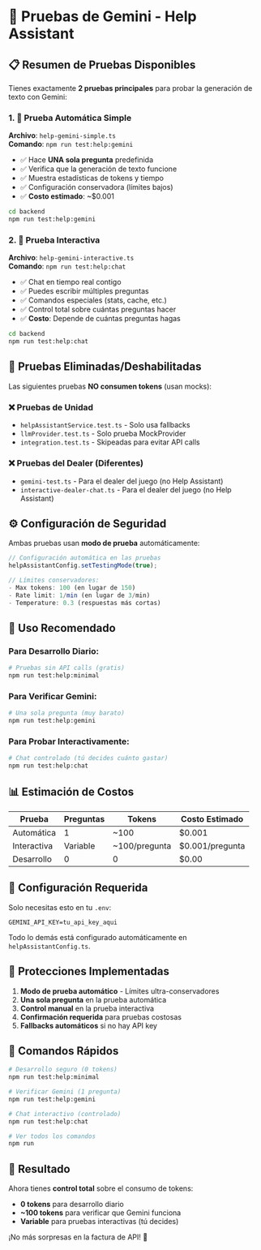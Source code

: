 # 🧪 Pruebas de Gemini - Help Assistant

## 📋 Resumen de Pruebas Disponibles

Tienes exactamente **2 pruebas principales** para probar la generación de texto con Gemini:

### 1. 🤖 Prueba Automática Simple
**Archivo**: `help-gemini-simple.ts`  
**Comando**: `npm run test:help:gemini`

- ✅ Hace **UNA sola pregunta** predefinida
- ✅ Verifica que la generación de texto funcione
- ✅ Muestra estadísticas de tokens y tiempo
- ✅ Configuración conservadora (límites bajos)
- ✅ **Costo estimado**: ~$0.001

```bash
cd backend
npm run test:help:gemini
```

### 2. 💬 Prueba Interactiva
**Archivo**: `help-gemini-interactive.ts`  
**Comando**: `npm run test:help:chat`

- ✅ Chat en tiempo real contigo
- ✅ Puedes escribir múltiples preguntas
- ✅ Comandos especiales (stats, cache, etc.)
- ✅ Control total sobre cuántas preguntas hacer
- ✅ **Costo**: Depende de cuántas preguntas hagas

```bash
cd backend
npm run test:help:chat
```

## 🚫 Pruebas Eliminadas/Deshabilitadas

Las siguientes pruebas **NO consumen tokens** (usan mocks):

### ❌ Pruebas de Unidad
- `helpAssistantService.test.ts` - Solo usa fallbacks
- `llmProvider.test.ts` - Solo prueba MockProvider
- `integration.test.ts` - Skipeadas para evitar API calls

### ❌ Pruebas del Dealer (Diferentes)
- `gemini-test.ts` - Para el dealer del juego (no Help Assistant)
- `interactive-dealer-chat.ts` - Para el dealer del juego (no Help Assistant)

## ⚙️ Configuración de Seguridad

Ambas pruebas usan **modo de prueba** automáticamente:

```typescript
// Configuración automática en las pruebas
helpAssistantConfig.setTestingMode(true);

// Límites conservadores:
- Max tokens: 100 (en lugar de 150)
- Rate limit: 1/min (en lugar de 3/min)
- Temperature: 0.3 (respuestas más cortas)
```

## 🎯 Uso Recomendado

### Para Desarrollo Diario:
```bash
# Pruebas sin API calls (gratis)
npm run test:help:minimal
```

### Para Verificar Gemini:
```bash
# Una sola pregunta (muy barato)
npm run test:help:gemini
```

### Para Probar Interactivamente:
```bash
# Chat controlado (tú decides cuánto gastar)
npm run test:help:chat
```

## 📊 Estimación de Costos

| Prueba | Preguntas | Tokens | Costo Estimado |
|--------|-----------|--------|----------------|
| Automática | 1 | ~100 | $0.001 |
| Interactiva | Variable | ~100/pregunta | $0.001/pregunta |
| Desarrollo | 0 | 0 | $0.00 |

## 🔧 Configuración Requerida

Solo necesitas esto en tu `.env`:

```env
GEMINI_API_KEY=tu_api_key_aqui
```

Todo lo demás está configurado automáticamente en `helpAssistantConfig.ts`.

## 🚨 Protecciones Implementadas

1. **Modo de prueba automático** - Límites ultra-conservadores
2. **Una sola pregunta** en la prueba automática
3. **Control manual** en la prueba interactiva
4. **Confirmación requerida** para pruebas costosas
5. **Fallbacks automáticos** si no hay API key

## 📝 Comandos Rápidos

```bash
# Desarrollo seguro (0 tokens)
npm run test:help:minimal

# Verificar Gemini (1 pregunta)
npm run test:help:gemini

# Chat interactivo (controlado)
npm run test:help:chat

# Ver todos los comandos
npm run
```

## 🎉 Resultado

Ahora tienes **control total** sobre el consumo de tokens:
- **0 tokens** para desarrollo diario
- **~100 tokens** para verificar que Gemini funciona
- **Variable** para pruebas interactivas (tú decides)

¡No más sorpresas en la factura de API! 🎯